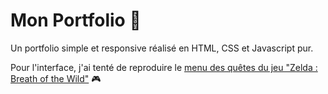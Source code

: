 # Mon Portfolio :art:

Un portfolio simple et responsive réalisé en HTML, CSS et Javascript pur.

Pour l'interface, j'ai tenté de reproduire le [menu des quêtes du jeu "Zelda : Breath of the Wild"](https://www.ludotic.fr/wp-content/uploads/quete-secondaire.jpg) :video_game:
